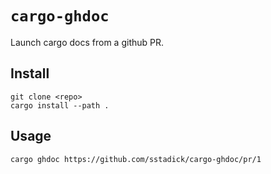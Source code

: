 # `cargo-ghdoc`

Launch cargo docs from a github PR.

## Install

```
git clone <repo>
cargo install --path .
```

## Usage

```
cargo ghdoc https://github.com/sstadick/cargo-ghdoc/pr/1
```
